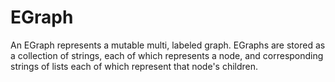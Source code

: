 # EGraph
An EGraph represents a mutable multi, labeled graph. EGraphs are stored as a collection of strings, each of which represents a node,  and corresponding strings of lists each of which represent that node's children. 
